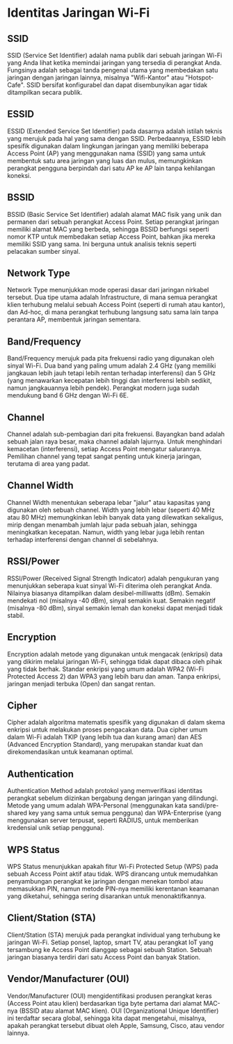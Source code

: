 # Identitas Jaringan Wi-Fi

## SSID

SSID (Service Set Identifier) adalah nama publik dari sebuah jaringan Wi-Fi yang Anda lihat ketika memindai jaringan yang tersedia di perangkat Anda. Fungsinya adalah sebagai tanda pengenal utama yang membedakan satu jaringan dengan jaringan lainnya, misalnya "Wifi-Kantor" atau "Hotspot-Cafe". SSID bersifat konfigurabel dan dapat disembunyikan agar tidak ditampilkan secara publik.

## ESSID

ESSID (Extended Service Set Identifier) pada dasarnya adalah istilah teknis yang merujuk pada hal yang sama dengan SSID. Perbedaannya, ESSID lebih spesifik digunakan dalam lingkungan jaringan yang memiliki beberapa Access Point (AP) yang menggunakan nama (SSID) yang sama untuk membentuk satu area jaringan yang luas dan mulus, memungkinkan perangkat pengguna berpindah dari satu AP ke AP lain tanpa kehilangan koneksi.

## BSSID

BSSID (Basic Service Set Identifier) adalah alamat MAC fisik yang unik dan permanen dari sebuah perangkat Access Point. Setiap perangkat jaringan memiliki alamat MAC yang berbeda, sehingga BSSID berfungsi seperti nomor KTP untuk membedakan setiap Access Point, bahkan jika mereka memiliki SSID yang sama. Ini berguna untuk analisis teknis seperti pelacakan sumber sinyal.

## Network Type

Network Type menunjukkan mode operasi dasar dari jaringan nirkabel tersebut. Dua tipe utama adalah Infrastructure, di mana semua perangkat klien terhubung melalui sebuah Access Point (seperti di rumah atau kantor), dan Ad-hoc, di mana perangkat terhubung langsung satu sama lain tanpa perantara AP, membentuk jaringan sementara.

## Band/Frequency

Band/Frequency merujuk pada pita frekuensi radio yang digunakan oleh sinyal Wi-Fi. Dua band yang paling umum adalah 2.4 GHz (yang memiliki jangkauan lebih jauh tetapi lebih rentan terhadap interferensi) dan 5 GHz (yang menawarkan kecepatan lebih tinggi dan interferensi lebih sedikit, namun jangkauannya lebih pendek). Perangkat modern juga sudah mendukung band 6 GHz dengan Wi-Fi 6E.

## Channel

Channel adalah sub-pembagian dari pita frekuensi. Bayangkan band adalah sebuah jalan raya besar, maka channel adalah lajurnya. Untuk menghindari kemacetan (interferensi), setiap Access Point mengatur salurannya. Pemilihan channel yang tepat sangat penting untuk kinerja jaringan, terutama di area yang padat.

## Channel Width

Channel Width menentukan seberapa lebar "jalur" atau kapasitas yang digunakan oleh sebuah channel. Width yang lebih lebar (seperti 40 MHz atau 80 MHz) memungkinkan lebih banyak data yang dilewatkan sekaligus, mirip dengan menambah jumlah lajur pada sebuah jalan, sehingga meningkatkan kecepatan. Namun, width yang lebar juga lebih rentan terhadap interferensi dengan channel di sebelahnya.

## RSSI/Power

RSSI/Power (Received Signal Strength Indicator) adalah pengukuran yang menunjukkan seberapa kuat sinyal Wi-Fi diterima oleh perangkat Anda. Nilainya biasanya ditampilkan dalam desibel-milliwatts (dBm). Semakin mendekati nol (misalnya -40 dBm), sinyal semakin kuat. Semakin negatif (misalnya -80 dBm), sinyal semakin lemah dan koneksi dapat menjadi tidak stabil.

## Encryption

Encryption adalah metode yang digunakan untuk mengacak (enkripsi) data yang dikirim melalui jaringan Wi-Fi, sehingga tidak dapat dibaca oleh pihak yang tidak berhak. Standar enkripsi yang umum adalah WPA2 (Wi-Fi Protected Access 2) dan WPA3 yang lebih baru dan aman. Tanpa enkripsi, jaringan menjadi terbuka (Open) dan sangat rentan.

## Cipher

Cipher adalah algoritma matematis spesifik yang digunakan di dalam skema enkripsi untuk melakukan proses pengacakan data. Dua cipher umum dalam Wi-Fi adalah TKIP (yang lebih tua dan kurang aman) dan AES (Advanced Encryption Standard), yang merupakan standar kuat dan direkomendasikan untuk keamanan optimal.

## Authentication

Authentication Method adalah protokol yang memverifikasi identitas perangkat sebelum diizinkan bergabung dengan jaringan yang dilindungi. Metode yang umum adalah WPA-Personal (menggunakan kata sandi/pre-shared key yang sama untuk semua pengguna) dan WPA-Enterprise (yang menggunakan server terpusat, seperti RADIUS, untuk memberikan kredensial unik setiap pengguna).

## WPS Status

WPS Status menunjukkan apakah fitur Wi-Fi Protected Setup (WPS) pada sebuah Access Point aktif atau tidak. WPS dirancang untuk memudahkan penyambungan perangkat ke jaringan dengan menekan tombol atau memasukkan PIN, namun metode PIN-nya memiliki kerentanan keamanan yang diketahui, sehingga sering disarankan untuk menonaktifkannya.

## Client/Station (STA)

Client/Station (STA) merujuk pada perangkat individual yang terhubung ke jaringan Wi-Fi. Setiap ponsel, laptop, smart TV, atau perangkat IoT yang tersambung ke Access Point dianggap sebagai sebuah Station. Sebuah jaringan biasanya terdiri dari satu Access Point dan banyak Station.

## Vendor/Manufacturer (OUI)

Vendor/Manufacturer (OUI) mengidentifikasi produsen perangkat keras (Access Point atau klien) berdasarkan tiga byte pertama dari alamat MAC-nya (BSSID atau alamat MAC klien). OUI (Organizational Unique Identifier) ini terdaftar secara global, sehingga kita dapat mengetahui, misalnya, apakah perangkat tersebut dibuat oleh Apple, Samsung, Cisco, atau vendor lainnya.
